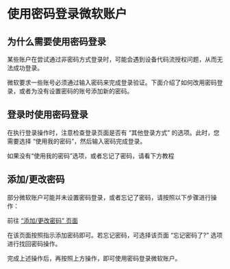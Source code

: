 # 使用密码登录微软账户

## 为什么需要使用密码登录

某些账户在尝试通过非密码方式登录时，可能会遇到设备代码流授权问题，从而无法成功登录。

微软要求一些账号必须通过输入密码来完成登录验证。下面介绍了如何改用密码登录，或者为没有设置密码的账号添加新的密码。

## 登录时使用密码登录

在执行登录操作时，注意检查登录页面是否有 “其他登录方式” 的选项。此时，您需要选择 “使用我的密码”，然后输入密码完成登录。

如果没有“使用我的密码”选项，或者忘记了密码，请看下方教程

## 添加/更改密码

部分微软账户可能并未设置密码登录，或者忘记了密码，请按照以下步骤进行操作：

前往 [“添加/更改密码” 页面](https://account.live.com/password/Change)

在该页面按照指示添加密码即可。若忘记密码，可选择该页面 “忘记密码了?” 选项进行找回密码操作。

完成上述操作后，再按照上方操作，即可使用密码登录微软账户。
